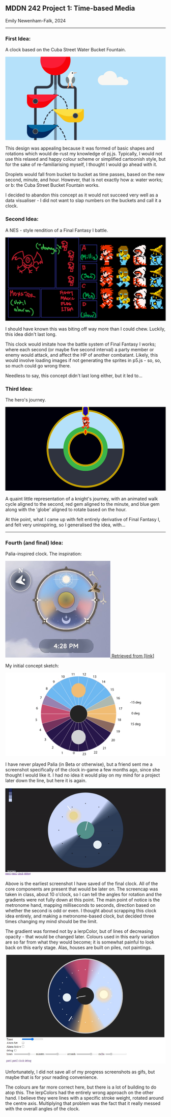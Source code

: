 ## MDDN 242 Project 1: Time-based Media  
Emily Newenham-Falk, 2024
___
### First Idea:

A clock based on the Cuba Street Water Bucket Fountain. 

![The initial idea.](/assets/old_BucketFountain.jpg/)

This design was appealing because it was formed of basic shapes and rotations which would de-rust my knowledge of pj.js. Typically, I would not use this relaxed and happy colour scheme or simplified cartoonish style, but for the sake of re-familiarising myself, I thought I would go ahead with it. 

Droplets would fall from bucket to bucket as time passes, based on the new second, minute, and hour. However, that is not exactly how a: water works; or b: the Cuba Street Bucket Fountain works.

I decided to abandon this concept as it would not succeed very well as a data visualiser - I did not want to slap numbers on the buckets and call it a clock. 

### Second Idea:

A NES - style rendition of a Final Fantasy I battle.

![The second idea.](/assets/old_NESbattle.jpg/)

I should have known this was biting off way more than I could chew. Luckily, this idea didn't last long.

This clock would imitate how the battle system of Final Fantasy I works; where each second (or maybe five second interval) a party member or enemy would attack, and affect the HP of another combatant. Likely, this would involve loading images if not generating the sprites in p5.js - so, so, so much could go wrong there.

Needless to say, this concept didn't last long either, but it led to...

### Third Idea:

The hero's journey.

![The second idea.](/assets/old_NESjourney.jpg/)

A quaint little representation of a knight's journey, with an animated walk cycle aligned to the second, red gem aligned to the minute, and blue gem along with the 'globe' aligned to rotate based on the hour.

At thie point, what I came up with felt entirely derivative of Final Fantasy I, and felt very uninspiring, so I generalised the idea, with...
___

### Fourth (and final) Idea:

Palia-inspired clock. The inspiration:

[![Palia clock screenshot.](/assets/Clock_In-game_View.jpg)
Retrieved from [link]](https://palia.wiki.gg/wiki/Guide:Time_Passage_in_Palia)

My initial concept sketch: 

![The second idea.](/assets/final_sketch.jpg/)

I have never played Palia (in Beta or otherwise), but a friend sent me a screenshot specifically of the clock in-game a few months ago, since she thought I would like it. I had no idea it would play on my mind for a project later down the line, but here it is again.

![Early progress gif screenshot.](/assets/wipGif.gif/)

Above is the earliest screenshot I have saved of the final clock. All of the core components are present that would be later on. The screencap was taken in class, about 10 o'clock, so I can tell the angles for rotation and the gradients were not fully down at this point.  The main point of notice is the metronome hand, mapping milliseconds to seconds, direction based on whether the second is odd or even. I thought about scrapping this clock idea entirely, and making a metronome-based clock, but decided three times changing my mind should be the limit.

The gradient was formed not by a lerpColor, but of lines of decreasing opacity - that would be changed later. Colours used in this early variation are so far from what they would become; it is somewhat painful to look back on this early stage. Alas, houses are built on piles, not paintings.

![Early progress gif screenshot.](/assets/wipshotearly.jpg/)

Unfortunately, I did not save all of my progress screenshots as gifs, but maybe that is for your reading convenience. 

The colours are far more correct here, but there is a lot of building to do atop this. The lerpColors had the entirely wrong approach on the other hand. I believe they were lines with a specific stroke weight, rotated around the centre axis. Multiplying that problem was the fact that it really messed with the overall angles of the clock.